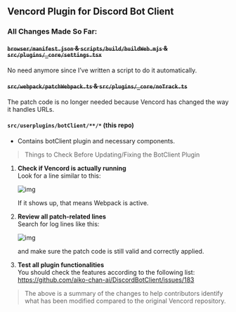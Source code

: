 ## Vencord Plugin for Discord Bot Client

### All Changes Made So Far:

#### ~~`browser/manifest.json` & `scripts/build/buildWeb.mjs` & `src/plugins/_core/settings.tsx`~~
No need anymore since I’ve written a script to do it automatically.

#### ~~`src/webpack/patchWebpack.ts` & `src/plugins/_core/noTrack.ts`~~
The patch code is no longer needed because Vencord has changed the way it handles URLs.

#### `src/userplugins/botClient/**/*` (this repo)
- Contains botClient plugin and necessary components.

> Things to Check Before Updating/Fixing the BotClient Plugin

1. **Check if Vencord is actually running**  
    Look for a line similar to this: 

    ![img](https://i.imgur.com/qXkMCqm.png)

    If it shows up, that means Webpack is active.

2. **Review all patch-related lines**  
    Search for log lines like this:  

    ![img](https://i.imgur.com/ysLJWa1.png)

    and make sure the patch code is still valid and correctly applied.

3. **Test all plugin functionalities**  
   You should check the features according to the following list: https://github.com/aiko-chan-ai/DiscordBotClient/issues/183


> The above is a summary of the changes to help contributors identify what has been modified compared to the original Vencord repository.